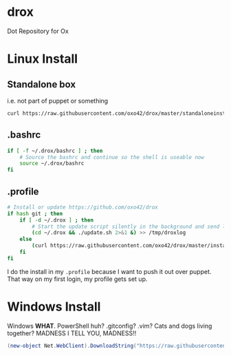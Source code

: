 # drox
Dot Repository for Ox

# Linux Install

## Standalone box

i.e. not part of puppet or something

```bash
curl https://raw.githubusercontent.com/oxo42/drox/master/standaloneinstall.sh | bash
```

## .bashrc

```bash
if [ -f ~/.drox/bashrc ] ; then
    # Source the bashrc and continue so the shell is useable now
    source ~/.drox/bashrc
fi
```

## .profile

```bash
# Install or update https://github.com/oxo42/drox
if hash git ; then
    if [ -d ~/.drox ] ; then
        # Start the update script silently in the background and send logs to /tmp/droxlog
        (cd ~/.drox && ./update.sh 2>&1 &) >> /tmp/droxlog
    else
        (curl https://raw.githubusercontent.com/oxo42/drox/master/install.sh | bash 2>&1 &) >> /tmp/droxlog
    fi
fi
```


I do the install in my `.profile` because I want to push it out over puppet.  That way on my first login, my profile gets set up.


# Windows Install

Windows **WHAT**.  PowerShell huh? .gitconfig?  .vim?  Cats and dogs living together?  MADNESS I TELL YOU, MADNESS!!

```PowerShell
(new-object Net.WebClient).DownloadString("https://raw.githubusercontent.com/oxo42/drox/master/Install-Drox.ps1") | iex
```
